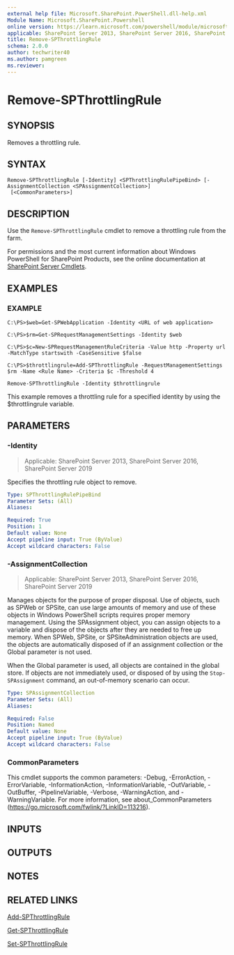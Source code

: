 ```yaml
---
external help file: Microsoft.SharePoint.PowerShell.dll-help.xml
Module Name: Microsoft.SharePoint.Powershell
online version: https://learn.microsoft.com/powershell/module/microsoft.sharepoint.powershell/remove-spthrottlingrule
applicable: SharePoint Server 2013, SharePoint Server 2016, SharePoint Server 2019
title: Remove-SPThrottlingRule
schema: 2.0.0
author: techwriter40
ms.author: pamgreen
ms.reviewer:
---
```


# Remove-SPThrottlingRule

## SYNOPSIS
Removes a throttling rule.

## SYNTAX

```
Remove-SPThrottlingRule [-Identity] <SPThrottlingRulePipeBind> [-AssignmentCollection <SPAssignmentCollection>]
 [<CommonParameters>]
```

## DESCRIPTION
Use the `Remove-SPThrottlingRule` cmdlet to remove a throttling rule from the farm.

For permissions and the most current information about Windows PowerShell for SharePoint Products, see the online documentation at [SharePoint Server Cmdlets](https://learn.microsoft.com/powershell/sharepoint/sharepoint-server/sharepoint-server-cmdlets).

## EXAMPLES

### EXAMPLE
```
C:\PS>$web=Get-SPWebApplication -Identity <URL of web application>

C:\PS>$rm=Get-SPRequestManagementSettings -Identity $web

C:\PS>$c=New-SPRequestManagementRuleCriteria -Value http -Property url -MatchType startswith -CaseSensitive $false

C:\PS>$throttlingrule=Add-SPThrottlingRule -RequestManagementSettings $rm -Name <Rule Name> -Criteria $c -Threshold 4

Remove-SPThrottlingRule -Identity $throttlingrule
```

This example removes a throttling rule for a specified identity by using the $throttlingrule variable.

## PARAMETERS

### -Identity

> Applicable: SharePoint Server 2013, SharePoint Server 2016, SharePoint Server 2019

Specifies the throttling rule object to remove.

```yaml
Type: SPThrottlingRulePipeBind
Parameter Sets: (All)
Aliases:

Required: True
Position: 1
Default value: None
Accept pipeline input: True (ByValue)
Accept wildcard characters: False
```

### -AssignmentCollection

> Applicable: SharePoint Server 2013, SharePoint Server 2016, SharePoint Server 2019

Manages objects for the purpose of proper disposal.
Use of objects, such as SPWeb or SPSite, can use large amounts of memory and use of these objects in Windows PowerShell scripts requires proper memory management.
Using the SPAssignment object, you can assign objects to a variable and dispose of the objects after they are needed to free up memory.
When SPWeb, SPSite, or SPSiteAdministration objects are used, the objects are automatically disposed of if an assignment collection or the Global parameter is not used.

When the Global parameter is used, all objects are contained in the global store.
If objects are not immediately used, or disposed of by using the `Stop-SPAssignment` command, an out-of-memory scenario can occur.

```yaml
Type: SPAssignmentCollection
Parameter Sets: (All)
Aliases:

Required: False
Position: Named
Default value: None
Accept pipeline input: True (ByValue)
Accept wildcard characters: False
```

### CommonParameters
This cmdlet supports the common parameters: -Debug, -ErrorAction, -ErrorVariable, -InformationAction, -InformationVariable, -OutVariable, -OutBuffer, -PipelineVariable, -Verbose, -WarningAction, and -WarningVariable. For more information, see about_CommonParameters (https://go.microsoft.com/fwlink/?LinkID=113216).

## INPUTS

## OUTPUTS

## NOTES

## RELATED LINKS

[Add-SPThrottlingRule](Add-SPThrottlingRule.md)

[Get-SPThrottlingRule](Get-SPThrottlingRule.md)

[Set-SPThrottlingRule](Set-SPThrottlingRule.md)
